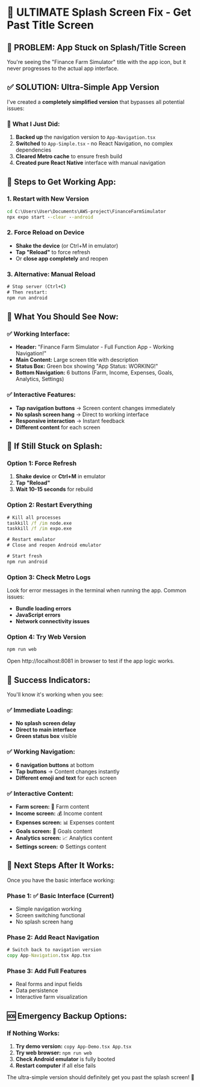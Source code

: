 # 🚀 ULTIMATE Splash Screen Fix - Get Past Title Screen

## 🎯 PROBLEM: App Stuck on Splash/Title Screen

You're seeing the "Finance Farm Simulator" title with the app icon, but it never progresses to the actual app interface.

## ✅ SOLUTION: Ultra-Simple App Version

I've created a **completely simplified version** that bypasses all potential issues:

### 🔄 **What I Just Did:**
1. **Backed up** the navigation version to `App-Navigation.tsx`
2. **Switched** to `App-Simple.tsx` - no React Navigation, no complex dependencies
3. **Cleared Metro cache** to ensure fresh build
4. **Created pure React Native** interface with manual navigation

## 🚀 **Steps to Get Working App:**

### **1. Restart with New Version**
```cmd
cd C:\Users\User\Documents\AWS-project\FinanceFarmSimulator
npx expo start --clear --android
```

### **2. Force Reload on Device**
- **Shake the device** (or Ctrl+M in emulator)
- **Tap "Reload"** to force refresh
- Or **close app completely** and reopen

### **3. Alternative: Manual Reload**
```cmd
# Stop server (Ctrl+C)
# Then restart:
npm run android
```

## 🎯 **What You Should See Now:**

### ✅ **Working Interface:**
- **Header:** "Finance Farm Simulator - Full Function App - Working Navigation!"
- **Main Content:** Large screen title with description
- **Status Box:** Green box showing "App Status: WORKING!"
- **Bottom Navigation:** 6 buttons (Farm, Income, Expenses, Goals, Analytics, Settings)

### ✅ **Interactive Features:**
- **Tap navigation buttons** → Screen content changes immediately
- **No splash screen hang** → Direct to working interface
- **Responsive interaction** → Instant feedback
- **Different content** for each screen

## 🔧 **If Still Stuck on Splash:**

### **Option 1: Force Refresh**
1. **Shake device** or **Ctrl+M** in emulator
2. **Tap "Reload"**
3. **Wait 10-15 seconds** for rebuild

### **Option 2: Restart Everything**
```cmd
# Kill all processes
taskkill /f /im node.exe
taskkill /f /im expo.exe

# Restart emulator
# Close and reopen Android emulator

# Start fresh
npm run android
```

### **Option 3: Check Metro Logs**
Look for error messages in the terminal when running the app. Common issues:
- **Bundle loading errors**
- **JavaScript errors**
- **Network connectivity issues**

### **Option 4: Try Web Version**
```cmd
npm run web
```
Open http://localhost:8081 in browser to test if the app logic works.

## 🎉 **Success Indicators:**

You'll know it's working when you see:

### ✅ **Immediate Loading:**
- **No splash screen delay**
- **Direct to main interface**
- **Green status box** visible

### ✅ **Working Navigation:**
- **6 navigation buttons** at bottom
- **Tap buttons** → Content changes instantly
- **Different emoji and text** for each screen

### ✅ **Interactive Content:**
- **Farm screen:** 🌱 Farm content
- **Income screen:** 💰 Income content  
- **Expenses screen:** 📊 Expenses content
- **Goals screen:** 🎯 Goals content
- **Analytics screen:** 📈 Analytics content
- **Settings screen:** ⚙️ Settings content

## 🔄 **Next Steps After It Works:**

Once you have the basic interface working:

### **Phase 1: ✅ Basic Interface (Current)**
- Simple navigation working
- Screen switching functional
- No splash screen hang

### **Phase 2: Add React Navigation**
```cmd
# Switch back to navigation version
copy App-Navigation.tsx App.tsx
```

### **Phase 3: Add Full Features**
- Real forms and input fields
- Data persistence
- Interactive farm visualization

## 🆘 **Emergency Backup Options:**

### **If Nothing Works:**
1. **Try demo version:** `copy App-Demo.tsx App.tsx`
2. **Try web browser:** `npm run web`
3. **Check Android emulator** is fully booted
4. **Restart computer** if all else fails

The ultra-simple version should definitely get you past the splash screen! 🚀